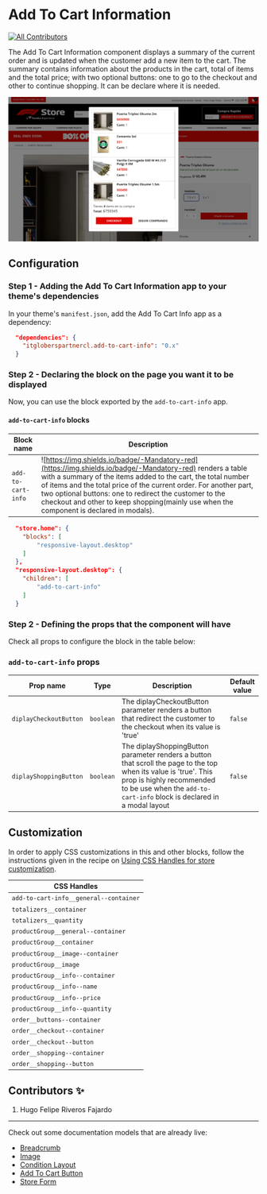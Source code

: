 # Add To Cart Information

<!-- DOCS-IGNORE:start -->
<!-- ALL-CONTRIBUTORS-BADGE:START - Do not remove or modify this section -->
[![All Contributors](https://img.shields.io/badge/all_contributors-1-orange.svg?style=flat-square)](#contributors-)
<!-- ALL-CONTRIBUTORS-BADGE:END -->
<!-- DOCS-IGNORE:end -->

The Add To Cart Information component displays a summary of the current order and is updated when the customer add a new item to the cart. The summary contains information about the products in the cart, total of items and the total price; with two optional buttons: one to go to the checkout and other to continue shopping. It can be declare where it is needed.


<img src="../react/assets/add-to-cart-info.png" width="auto"/> 


## Configuration 

### Step 1 - Adding the Add To Cart Information app to your theme's dependencies

In your theme's `manifest.json`, add the Add To Cart Info app as a dependency:

```json
  "dependencies": {
    "itgloberspartnercl.add-to-cart-info": "0.x"
  }
```

### Step 2 - Declaring the block on the page you want it to be displayed

Now, you can use the block exported by the `add-to-cart-info` app.

#### `add-to-cart-info` blocks
 Block name   | Description  |
| -------- | ------------------------ | 
| `add-to-cart-info`     |  ![https://img.shields.io/badge/-Mandatory-red](https://img.shields.io/badge/-Mandatory-red) renders a table with a summary of the items added to the cart, the total number of items and the total price of the current order. For another part, two optional buttons: one to redirect the customer to the checkout and other to keep shopping(mainly use when the component is declared in modals).                   

```json
  "store.home": {
    "blocks": [
        "responsive-layout.desktop"
    ]
  },
  "responsive-layout.desktop": {
    "children": [
        "add-to-cart-info"
    ]
  }
```

### Step 2 - Defining the props that the component will have

Check all props to configure the block in the table below:

### `add-to-cart-info` props

| Prop name    | Type            | Description    | Default value                                                                                                                               |
| ------------ | --------------- | --------------------------------------------------------------------------------------------------------------------------------------------- | ---------- | 
| `diplayCheckoutButton`      | `boolean`       | The diplayCheckoutButton parameter renders a button that redirect the customer to the checkout when its value is 'true' | `false`        |
| `diplayShoppingButton`      | `boolean`       | The diplayShoppingButton parameter renders a button that scroll the page to the top when its value is 'true'. This prop is highly recommended to be use when the `add-to-cart-info` block is declared in a modal layout  | `false`        |

## Customization

In order to apply CSS customizations in this and other blocks, follow the instructions given in the recipe on [Using CSS Handles for store customization](https://vtex.io/docs/recipes/style/using-css-handles-for-store-customization).

| CSS Handles |
| ----------- | 
| `add-to-cart-info__general--container` | 
| `totalizers__container` | 
| `totalizers__quantity` | 
| `productGroup__general--container` | 
| `productGroup__container` | 
| `productGroup__image--container` |
| `productGroup__image` |
| `productGroup__info--container` |
| `productGroup__info--name` |
| `productGroup__info--price` |
| `productGroup__info--quantity` |
| `order__buttons--container` |
| `order__checkout--container` |
| `order__checkout--button` |
| `order__shopping--container` |
| `order__shopping--button` |

<!-- DOCS-IGNORE:start -->

## Contributors ✨

1. Hugo Felipe Riveros Fajardo

---- 

Check out some documentation models that are already live: 
- [Breadcrumb](https://github.com/vtex-apps/breadcrumb)
- [Image](https://vtex.io/docs/components/general/vtex.store-components/image)
- [Condition Layout](https://vtex.io/docs/components/all/vtex.condition-layout@1.1.6/)
- [Add To Cart Button](https://vtex.io/docs/components/content-blocks/vtex.add-to-cart-button@0.9.0/)
- [Store Form](https://vtex.io/docs/components/all/vtex.store-form@0.3.4/)
